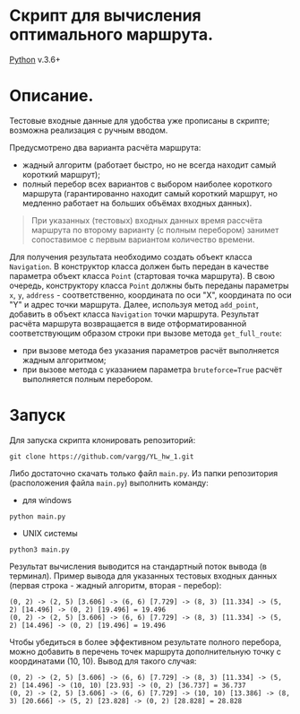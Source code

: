 # Скрипт для вычисления оптимального маршрута.

[Python](https://www.python.org/) v.3.6+

# Описание.
Тестовые входные данные для удобства уже прописаны в скрипте; возможна реализация с ручным вводом.

Предусмотрено два варианта расчёта маршрута:
- жадный алгоритм (работает быстро, но не всегда находит самый короткий маршрут);
- полный перебор всех вариантов с выбором наиболее короткого маршрута (гарантированно находит самый короткий маршрут, но медленно работает на больших объёмах входных данных).

> При указанных (тестовых) входных данных время рассчёта маршрута по второму варианту (с полным перебором) занимет сопоставимое с первым вариантом количество времени.

Для получения результата необходимо создать объект класса `Navigation`. В конструктор класса должен быть передан в качестве параметра объект класса `Point` (стартовая точка маршрута). В свою очередь, конструктору класса `Point` должны быть переданы параметры `x`, `y`, `address` - соответственно, координата по оси "X", координата по оси "Y" и адрес точки маршрута. Далее, используя метод `add_point`, добавить в объект класса `Navigation` точки маршрута. Результат расчёта маршрута возвращается в виде отформатированной соответствующим образом строки при вызове метода `get_full_route`:
- при вызове метода без указания параметров расчёт выполняется жадным алгоритмом;
- при вызове метода с указанием параметра `bruteforce=True` расчёт выполняется полным перебором.

# Запуск
Для запуска скрипта клонировать репозиторий:
```shell
git clone https://github.com/vargg/YL_hw_1.git
```
Либо достаточно скачать только файл `main.py`.
Из папки репозитория (расположения файла `main.py`) выполнить команду:

- для windows
```shell
python main.py
```
- UNIX системы
```shell
python3 main.py
```
Результат вычисления выводится на стандартный поток вывода (в терминал). 
Пример вывода для указанных тестовых входных данных (первая строка - жадный алгоритм, вторая - перебор):
```
(0, 2) -> (2, 5) [3.606] -> (6, 6) [7.729] -> (8, 3) [11.334] -> (5, 2) [14.496] -> (0, 2) [19.496] = 19.496
(0, 2) -> (2, 5) [3.606] -> (6, 6) [7.729] -> (8, 3) [11.334] -> (5, 2) [14.496] -> (0, 2) [19.496] = 19.496
```
Чтобы убедиться в более эффективном результате полного перебора, можно добавить в перечень точек маршрута дополнительную точку с координатами (10, 10). Вывод для такого случая:
```
(0, 2) -> (2, 5) [3.606] -> (6, 6) [7.729] -> (8, 3) [11.334] -> (5, 2) [14.496] -> (10, 10) [23.93] -> (0, 2) [36.737] = 36.737
(0, 2) -> (2, 5) [3.606] -> (6, 6) [7.729] -> (10, 10) [13.386] -> (8, 3) [20.666] -> (5, 2) [23.828] -> (0, 2) [28.828] = 28.828
```
